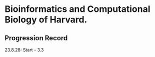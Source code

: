 # Bioinformatics and Computational Biology of Harvard.

## Progression Record
23.8.28: Start - 3.3


